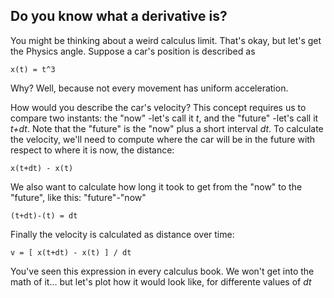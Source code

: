 ## Do you know what a derivative is?
You might be thinking about a weird calculus limit. That's okay, but let's get the Physics angle. Suppose a car's position is described as
```
x(t) = t^3
```
Why? Well, because not every movement has uniform acceleration.

How would you describe the car's velocity? This concept requires us to compare two instants: the "now" -let's call it *t*, and the "future" -let's call it *t+dt*. Note that the "future" is the "now" plus a short interval *dt*. To calculate the velocity, we'll need to compute where the car will be in the future with respect to where it is now, the distance:
```
x(t+dt) - x(t)
```
We also want to calculate how long it took to get from the "now" to the "future", like this: "future"-"now"
```
(t+dt)-(t) = dt
```

Finally the velocity is calculated as distance over time:
```
v = [ x(t+dt) - x(t) ] / dt
```

You've seen this expression in every calculus book. We won't get into the math of it... but let's plot how it would look like, for differente values of *dt*
